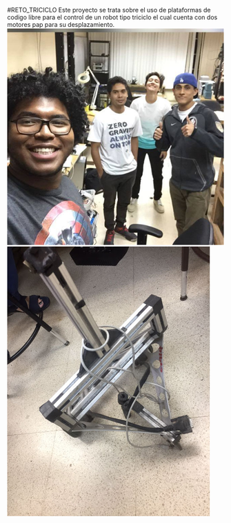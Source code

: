 #RETO_TRICICLO
Este proyecto se trata sobre el uso de plataformas de codigo libre para el control de un robot tipo triciclo el cual cuenta con dos motores pap para su desplazamiento.
<br>
![alt text](Captura.PNG "DreamTeam")
<br>
![alt text](IMG-20170807-WA0009.jpg "THE KID")
